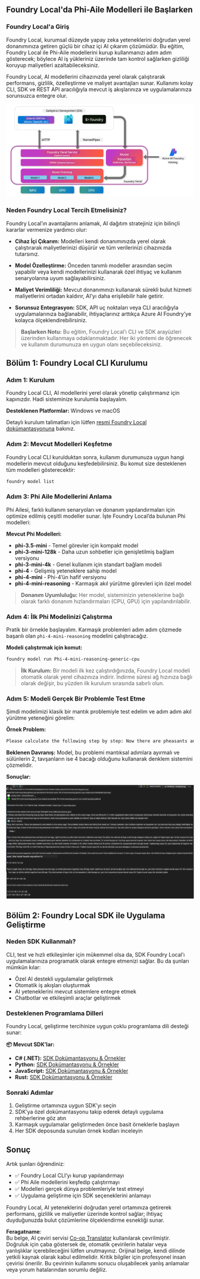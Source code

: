 <!--
CO_OP_TRANSLATOR_METADATA:
{
  "original_hash": "52973a5680a65a810aa80b7036afd31f",
  "translation_date": "2025-07-16T19:46:37+00:00",
  "source_file": "md/01.Introduction/02/07.FoundryLocal.md",
  "language_code": "tr"
}
-->
## Foundry Local'da Phi-Aile Modelleri ile Başlarken

### Foundry Local'a Giriş

Foundry Local, kurumsal düzeyde yapay zeka yeteneklerini doğrudan yerel donanımınıza getiren güçlü bir cihaz içi AI çıkarım çözümüdür. Bu eğitim, Foundry Local ile Phi-Aile modellerini kurup kullanmanızı adım adım gösterecek; böylece AI iş yükleriniz üzerinde tam kontrol sağlarken gizliliği koruyup maliyetleri azaltabileceksiniz.

Foundry Local, AI modellerini cihazınızda yerel olarak çalıştırarak performans, gizlilik, özelleştirme ve maliyet avantajları sunar. Kullanımı kolay CLI, SDK ve REST API aracılığıyla mevcut iş akışlarınıza ve uygulamalarınıza sorunsuzca entegre olur.


![arch](../../../../../translated_images/foundry-local-arch.8823e321dd8258d7d68815ddb0153503587142ff32e6997041c7cf0c9df24b49.tr.png)

### Neden Foundry Local Tercih Etmelisiniz?

Foundry Local’ın avantajlarını anlamak, AI dağıtım stratejiniz için bilinçli kararlar vermenize yardımcı olur:

- **Cihaz İçi Çıkarım:** Modelleri kendi donanımınızda yerel olarak çalıştırarak maliyetlerinizi düşürür ve tüm verilerinizi cihazınızda tutarsınız.

- **Model Özelleştirme:** Önceden tanımlı modeller arasından seçim yapabilir veya kendi modellerinizi kullanarak özel ihtiyaç ve kullanım senaryolarına uyum sağlayabilirsiniz.

- **Maliyet Verimliliği:** Mevcut donanımınızı kullanarak sürekli bulut hizmeti maliyetlerini ortadan kaldırır, AI’yı daha erişilebilir hale getirir.

- **Sorunsuz Entegrasyon:** SDK, API uç noktaları veya CLI aracılığıyla uygulamalarınıza bağlanabilir, ihtiyaçlarınız arttıkça Azure AI Foundry’ye kolayca ölçeklendirebilirsiniz.

> **Başlarken Notu:** Bu eğitim, Foundry Local’ı CLI ve SDK arayüzleri üzerinden kullanmaya odaklanmaktadır. Her iki yöntemi de öğrenecek ve kullanım durumunuza en uygun olanı seçebileceksiniz.

## Bölüm 1: Foundry Local CLI Kurulumu

### Adım 1: Kurulum

Foundry Local CLI, AI modellerini yerel olarak yönetip çalıştırmanız için kapınızdır. Hadi sisteminize kurulumla başlayalım.

**Desteklenen Platformlar:** Windows ve macOS

Detaylı kurulum talimatları için lütfen [resmi Foundry Local dokümantasyonuna](https://github.com/microsoft/Foundry-Local/blob/main/README.md) bakınız.

### Adım 2: Mevcut Modelleri Keşfetme

Foundry Local CLI kurulduktan sonra, kullanım durumunuza uygun hangi modellerin mevcut olduğunu keşfedebilirsiniz. Bu komut size desteklenen tüm modelleri gösterecektir:


```bash
foundry model list
```

### Adım 3: Phi Aile Modellerini Anlama

Phi Ailesi, farklı kullanım senaryoları ve donanım yapılandırmaları için optimize edilmiş çeşitli modeller sunar. İşte Foundry Local’da bulunan Phi modelleri:

**Mevcut Phi Modelleri:** 

- **phi-3.5-mini** - Temel görevler için kompakt model
- **phi-3-mini-128k** - Daha uzun sohbetler için genişletilmiş bağlam versiyonu
- **phi-3-mini-4k** - Genel kullanım için standart bağlam modeli
- **phi-4** - Gelişmiş yeteneklere sahip model
- **phi-4-mini** - Phi-4’ün hafif versiyonu
- **phi-4-mini-reasoning** - Karmaşık akıl yürütme görevleri için özel model

> **Donanım Uyumluluğu:** Her model, sisteminizin yeteneklerine bağlı olarak farklı donanım hızlandırmaları (CPU, GPU) için yapılandırılabilir.

### Adım 4: İlk Phi Modelinizi Çalıştırma

Pratik bir örnekle başlayalım. Karmaşık problemleri adım adım çözmede başarılı olan `phi-4-mini-reasoning` modelini çalıştıracağız.


**Modeli çalıştırmak için komut:**

```bash
foundry model run Phi-4-mini-reasoning-generic-cpu
```

> **İlk Kurulum:** Bir modeli ilk kez çalıştırdığınızda, Foundry Local modeli otomatik olarak yerel cihazınıza indirir. İndirme süresi ağ hızınıza bağlı olarak değişir, bu yüzden ilk kurulum sırasında sabırlı olun.

### Adım 5: Modeli Gerçek Bir Problemle Test Etme

Şimdi modelimizi klasik bir mantık problemiyle test edelim ve adım adım akıl yürütme yeteneğini görelim:

**Örnek Problem:**

```txt
Please calculate the following step by step: Now there are pheasants and rabbits in the same cage, there are thirty-five heads on top and ninety-four legs on the bottom, how many pheasants and rabbits are there?
```

**Beklenen Davranış:** Model, bu problemi mantıksal adımlara ayırmalı ve sülünlerin 2, tavşanların ise 4 bacağı olduğunu kullanarak denklem sistemini çözmelidir.

**Sonuçlar:**

![cli](../../../../../translated_images/cli.862ec6b55c2b5d916093866d4df99190150d4198fd33ab79e586f9d6f5403089.tr.png)

## Bölüm 2: Foundry Local SDK ile Uygulama Geliştirme

### Neden SDK Kullanmalı?

CLI, test ve hızlı etkileşimler için mükemmel olsa da, SDK Foundry Local’ı uygulamalarınıza programatik olarak entegre etmenizi sağlar. Bu da şunları mümkün kılar:

- Özel AI destekli uygulamalar geliştirmek
- Otomatik iş akışları oluşturmak
- AI yeteneklerini mevcut sistemlere entegre etmek
- Chatbotlar ve etkileşimli araçlar geliştirmek

### Desteklenen Programlama Dilleri

Foundry Local, geliştirme tercihinize uygun çoklu programlama dili desteği sunar:

**📦 Mevcut SDK’lar:**

- **C# (.NET):** [SDK Dokümantasyonu & Örnekler](https://github.com/microsoft/Foundry-Local/tree/main/sdk/cs)
- **Python:** [SDK Dokümantasyonu & Örnekler](https://github.com/microsoft/Foundry-Local/tree/main/sdk/python)
- **JavaScript:** [SDK Dokümantasyonu & Örnekler](https://github.com/microsoft/Foundry-Local/tree/main/sdk/js)
- **Rust:** [SDK Dokümantasyonu & Örnekler](https://github.com/microsoft/Foundry-Local/tree/main/sdk/rust)

### Sonraki Adımlar

1. Geliştirme ortamınıza uygun SDK’yı seçin
2. SDK’ya özel dokümantasyonu takip ederek detaylı uygulama rehberlerine göz atın
3. Karmaşık uygulamalar geliştirmeden önce basit örneklerle başlayın
4. Her SDK deposunda sunulan örnek kodları inceleyin

## Sonuç

Artık şunları öğrendiniz:
- ✅ Foundry Local CLI’yı kurup yapılandırmayı
- ✅ Phi Aile modellerini keşfedip çalıştırmayı
- ✅ Modelleri gerçek dünya problemleriyle test etmeyi
- ✅ Uygulama geliştirme için SDK seçeneklerini anlamayı

Foundry Local, AI yeteneklerini doğrudan yerel ortamınıza getirerek performans, gizlilik ve maliyetler üzerinde kontrol sağlar; ihtiyaç duyduğunuzda bulut çözümlerine ölçeklendirme esnekliği sunar.

**Feragatname**:  
Bu belge, AI çeviri servisi [Co-op Translator](https://github.com/Azure/co-op-translator) kullanılarak çevrilmiştir. Doğruluk için çaba göstersek de, otomatik çevirilerin hatalar veya yanlışlıklar içerebileceğini lütfen unutmayınız. Orijinal belge, kendi dilinde yetkili kaynak olarak kabul edilmelidir. Kritik bilgiler için profesyonel insan çevirisi önerilir. Bu çevirinin kullanımı sonucu oluşabilecek yanlış anlamalar veya yorum hatalarından sorumlu değiliz.